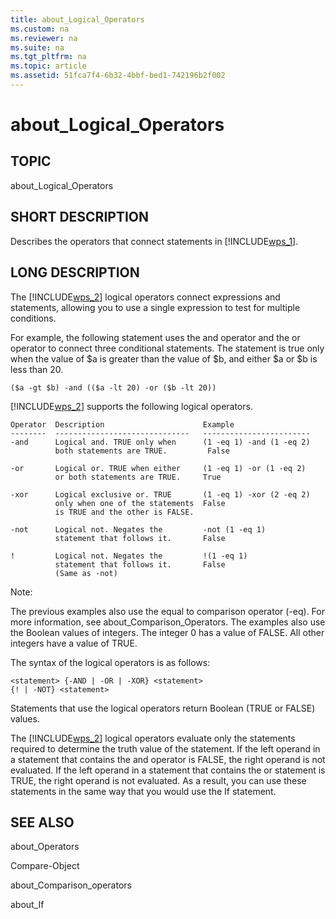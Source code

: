 ```yaml
---
title: about_Logical_Operators
ms.custom: na
ms.reviewer: na
ms.suite: na
ms.tgt_pltfrm: na
ms.topic: article
ms.assetid: 51fca7f4-6b32-4bbf-bed1-742196b2f002
---
```

# about_Logical_Operators
## TOPIC  
 about\_Logical\_Operators  
  
## SHORT DESCRIPTION  
 Describes the operators that connect statements in [!INCLUDE[wps_1](../Token/wps_1_md.md)].  
  
## LONG DESCRIPTION  
 The [!INCLUDE[wps_2](../Token/wps_2_md.md)] logical operators connect expressions and statements, allowing you to use a single expression to test for multiple conditions.  
  
 For example, the following statement uses the and operator and the or operator to connect three conditional statements. The statement is true only when the value of $a is greater than the value of $b, and either $a or $b is less than 20.  
  
```  
($a -gt $b) -and (($a -lt 20) -or ($b -lt 20))  
```  
  
 [!INCLUDE[wps_2](../Token/wps_2_md.md)] supports the following logical operators.  
  
```  
Operator  Description                      Example  
--------  ------------------------------   ------------------------  
-and      Logical and. TRUE only when      (1 -eq 1) -and (1 -eq 2)   
          both statements are TRUE.         False  
  
-or       Logical or. TRUE when either     (1 -eq 1) -or (1 -eq 2)   
          or both statements are TRUE.     True  
  
-xor      Logical exclusive or. TRUE       (1 -eq 1) -xor (2 -eq 2)  
          only when one of the statements  False   
          is TRUE and the other is FALSE.  
  
-not      Logical not. Negates the         -not (1 -eq 1)  
          statement that follows it.       False  
  
!         Logical not. Negates the         !(1 -eq 1)  
          statement that follows it.       False  
          (Same as -not)  
```  
  
 Note:  
  
 The previous examples also use the equal to comparison operator \(\-eq\). For more information, see about\_Comparison\_Operators. The examples also use the Boolean values of integers. The integer 0 has a value of FALSE. All other integers have a value of TRUE.  
  
 The syntax of the logical operators is as follows:  
  
```  
<statement> {-AND | -OR | -XOR} <statement>  
{! | -NOT} <statement>  
```  
  
 Statements that use the logical operators return Boolean \(TRUE or FALSE\) values.  
  
 The [!INCLUDE[wps_2](../Token/wps_2_md.md)] logical operators evaluate only the statements required to determine the truth value of the statement. If the left operand in a statement that contains the and operator is FALSE, the right operand is not evaluated. If the left operand in a statement that contains the or statement is TRUE, the right operand is not evaluated. As a result, you can use these statements in the same way that you would use the If statement.  
  
## SEE ALSO  
 about\_Operators  
  
 Compare\-Object  
  
 about\_Comparison\_operators  
  
 about\_If